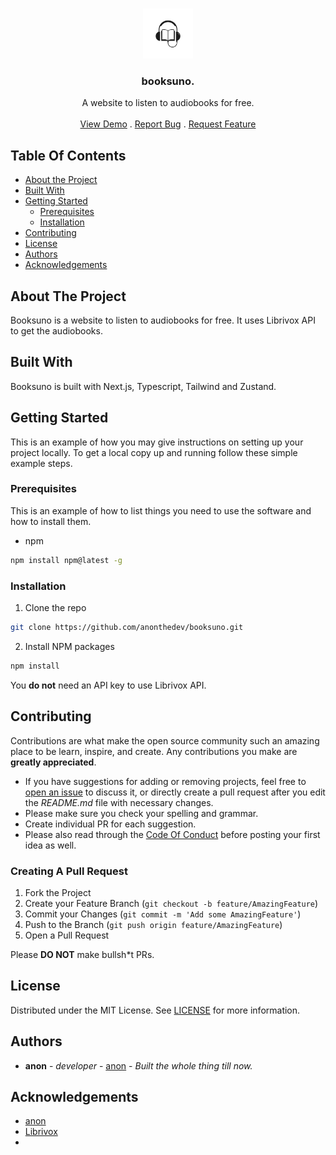 <br/>
<p align="center">
  <a href="https://github.com/anonthedev/booksuno">
    <img src="public/android-chrome-512x512.png" alt="Logo" width="80" height="80">
  </a>

  <h3 align="center">booksuno.</h3>

  <p align="center">
    A website to listen to audiobooks for free.
    <br/>
    <br/>
    <a href="https://booksuno.xyz">View Demo</a>
    .
    <a href="https://github.com/anonthedev/booksuno/issues">Report Bug</a>
    .
    <a href="https://github.com/anonthedev/booksuno/issues">Request Feature</a>
  </p>
</p>



## Table Of Contents

* [About the Project](#about-the-project)
* [Built With](#built-with)
* [Getting Started](#getting-started)
  * [Prerequisites](#prerequisites)
  * [Installation](#installation)
* [Contributing](#contributing)
* [License](#license)
* [Authors](#authors)
* [Acknowledgements](#acknowledgements)

## About The Project

Booksuno is a website to listen to audiobooks for free. It uses Librivox API to get the audiobooks.

## Built With

Booksuno is built with Next.js, Typescript, Tailwind and Zustand.

## Getting Started

This is an example of how you may give instructions on setting up your project locally.
To get a local copy up and running follow these simple example steps.

### Prerequisites

This is an example of how to list things you need to use the software and how to install them.

* npm

```sh
npm install npm@latest -g
```

### Installation

1. Clone the repo
```sh
git clone https://github.com/anonthedev/booksuno.git
```

2. Install NPM packages

```sh
npm install
```

You **do not** need an API key to use Librivox API.

## Contributing

Contributions are what make the open source community such an amazing place to be learn, inspire, and create. Any contributions you make are **greatly appreciated**.
* If you have suggestions for adding or removing projects, feel free to [open an issue](https://github.com/anonthedev/booksuno/issues/new) to discuss it, or directly create a pull request after you edit the *README.md* file with necessary changes.
* Please make sure you check your spelling and grammar.
* Create individual PR for each suggestion.
* Please also read through the [Code Of Conduct](https://github.com/anonthedev/booksuno/blob/main/CODE_OF_CONDUCT.md) before posting your first idea as well.

### Creating A Pull Request

1. Fork the Project
2. Create your Feature Branch (`git checkout -b feature/AmazingFeature`)
3. Commit your Changes (`git commit -m 'Add some AmazingFeature'`)
4. Push to the Branch (`git push origin feature/AmazingFeature`)
5. Open a Pull Request

Please **DO NOT** make bullsh*t PRs.

## License

Distributed under the MIT License. See [LICENSE](https://github.com/anonthedev/booksuno/blob/main/LICENSE.md) for more information.

## Authors

* **anon** - *developer* - [anon](https://github.com/anonthedev/) - *Built the whole thing till now.*

## Acknowledgements

* [anon](https://github.com/anonthedev)
* [Librivox](https://librivox.org/)
* []()
